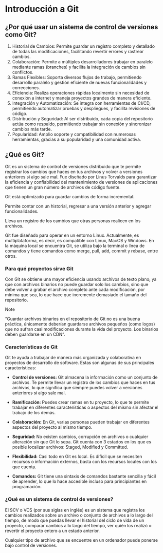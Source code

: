 
# Introducción a Git

## ¿Por qué usar un sistema de control de versiones como Git?
1. Historial de Cambios: Permite guardar un registro completo y detallado de todas las modificaciones, facilitando revertir errores y rastrear cambios.
2. Colaboración: Permite a múltiples desarrolladores trabajar en paralelo mediante ramas (branches) y facilita la integración de cambios sin conflictos.
3. Ramas Flexibles: Soporta diversos flujos de trabajo, permitiendo desarrollo paralelo y gestión eficiente de nuevas funcionalidades y correcciones.
4. Eficiencia: Realiza operaciones rápidas localmente sin necesidad de conexión a internet y maneja proyectos grandes de manera eficiente.
5. Integración y Automatización: Se integra con herramientas de CI/CD, permitiendo automatizar pruebas y despliegues, y facilita revisiones de código.
6. Distribución y Seguridad: Al ser distribuido, cada copia del repositorio actúa como respaldo, permitiendo trabajar sin conexión y sincronizar cambios más tarde.
7. Popularidad: Amplio soporte y compatibilidad con numerosas herramientas, gracias a su popularidad y una comunidad activa.

## ¿Qué es Git?
Git es un sistema de control de versiones distribuido que te permite registrar los cambios que haces en tus archivos y volver a versiones anteriores si algo sale mal. Fue diseñado por Linus Torvalds para garantizar la eficiencia y confiabilidad del mantenimiento de versiones de aplicaciones que tienen un gran número de archivos de código fuente.

Git está optimizado para guardar cambios de forma incremental.

Permite contar con un historial, regresar a una versión anterior y agregar funcionalidades.

Lleva un registro de los cambios que otras personas realicen en los archivos.

Git fue diseñado para operar en un entorno Linux. Actualmente, es multiplataforma, es decir, es compatible con Linux, MacOS y Windows. En la máquina local se encuentra Git, se utiliza bajo la terminal o línea de comandos y tiene comandos como merge, pull, add, commit y rebase, entre otros.

### Para qué proyectos sirve Git
Con Git se obtiene una mayor eficiencia usando archivos de texto plano, ya que con archivos binarios no puede guardar solo los cambios, sino que debe volver a grabar el archivo completo ante cada modificación, por mínima que sea, lo que hace que incremente demasiado el tamaño del repositorio.

> [!NOTE]
> “Guardar archivos binarios en el repositorio de Git no es una buena práctica, únicamente deberían guardarse archivos pequeños (como logos) que no sufran casi modificaciones durante la vida del proyecto. Los binarios deben guardarse en un CDN”.

### Características de Git

Git te ayuda a trabajar de manera más organizada y colaborativa en proyectos de desarrollo de software. Estas son algunas de sus principales características:

- **Control de versiones:** Git almacena la información como un conjunto de archivos. Te permite llevar un registro de los cambios que haces en tus archivos, lo que significa que siempre puedes volver a versiones anteriores si algo sale mal.

- **Ramificación:** Puedes crear ramas en tu proyecto, lo que te permite trabajar en diferentes características o aspectos del mismo sin afectar el trabajo de los demás.

- **Colaboración:** En Git, varias personas pueden trabajar en diferentes aspectos del proyecto al mismo tiempo.

- **Seguridad:** No existen cambios, corrupción en archivos o cualquier alteración sin que Git lo sepa. Git cuenta con 3 estados en los que es posible localizar archivos: Staged, Modified y Committed.

- **Flexibilidad:** Casi todo en Git es local. Es difícil que se necesiten recursos o información externos, basta con los recursos locales con los que cuenta.

- **Comandos:** Git tiene una sintaxis de comandos bastante sencilla y fácil de aprender, lo que lo hace accesible incluso para principiantes en programación.

### ¿Qué es un sistema de control de versiones?
El SCV o VCS (por sus siglas en inglés) es un sistema que registra los cambios realizados sobre un archivo o conjunto de archivos a lo largo del tiempo, de modo que puedas llevar el historial del ciclo de vida de un proyecto, comparar cambios a lo largo del tiempo, ver quién los realizó o revertir el proyecto entero a un estado anterior.

Cualquier tipo de archivo que se encuentre en un ordenador puede ponerse bajo control de versiones.
